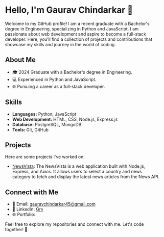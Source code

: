 # Hello, I'm Gaurav Chindarkar 👋

Welcome to my GitHub profile! I am a recent graduate with a Bachelor's degree in Engineering, specializing in Python and JavaScript. I am passionate about web development and aspire to become a full-stack developer. Here, you'll find a collection of projects and contributions that showcase my skills and journey in the world of coding.

## About Me

- 🎓 2024 Graduate with a Bachelor's degree in Engineering.
- 💻 Experienced in Python and JavaScript.
- 🌐 Pursuing a career as a full-stack developer.

## Skills

- **Languages:** Python, JavaScript
- **Web Development:** HTML, CSS, Node.js, Express.js
- **Database:** PostgreSQL, MongoDB
- **Tools:** Git, GitHub

## Projects

Here are some projects I've worked on:

- [NewsVista](https://github.com/grvvv/News-App): The NewsVista is a web application built with Node.js, Express, and Axios. It allows users to select a country and news category to fetch and display the latest news articles from the News API.

## Connect with Me

- 📧 Email: gauravchindarkar45@gmail.com
- 💼 LinkedIn: [Grv](https://www.linkedin.com/in/grv-chindarkar/)
- 🌐 Portfolio: 

Feel free to explore my repositories and connect with me. Let's code together! 🚀
